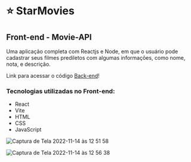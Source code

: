 # :star: StarMovies

## Front-end - Movie-API

Uma aplicação completa com Reactjs e Node, em que o usuário pode cadastrar seus filmes prediletos com algumas informações, como nome, nota, e descrição.

Link para acessar o código [Back-end](https://github.com/rauleffting/api_movies)!

### Tecnologias utilizadas no Front-end:
- React
- Vite
- HTML
- CSS
- JavaScript

![Captura de Tela 2022-11-14 às 12 51 58](https://user-images.githubusercontent.com/29555732/201704851-80240c63-acbc-4e17-87e9-52707dee7913.png)

![Captura de Tela 2022-11-14 às 12 56 38](https://user-images.githubusercontent.com/29555732/201706031-59c51677-f955-4c20-b772-f907fb21e2d6.png)
